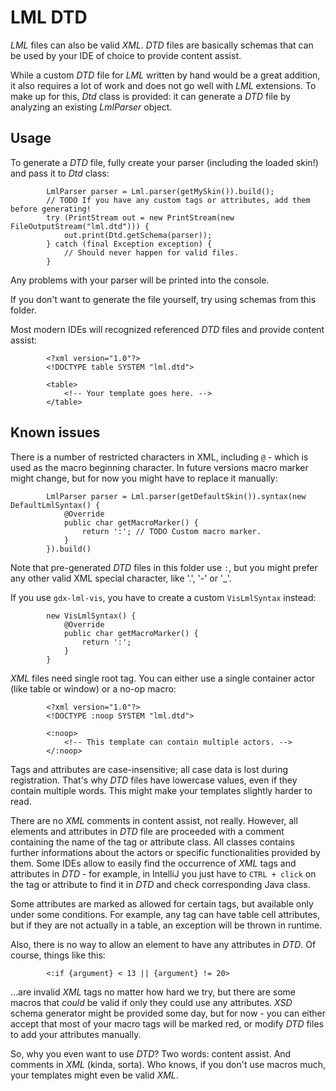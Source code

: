 # LML DTD

*LML* files can also be valid *XML*. *DTD* files are basically schemas that can be used by your IDE of choice to provide content assist.

While a custom *DTD* file for *LML* written by hand would be a great addition, it also requires a lot of work and does not go well with *LML* extensions. To make up for this, *Dtd* class is provided: it can generate a *DTD* file by analyzing an existing *LmlParser* object.

## Usage

To generate a *DTD* file, fully create your parser (including the loaded skin!) and pass it to *Dtd* class:
```
        LmlParser parser = Lml.parser(getMySkin()).build();
        // TODO If you have any custom tags or attributes, add them before generating!
        try (PrintStream out = new PrintStream(new FileOutputStream("lml.dtd"))) {
            out.print(Dtd.getSchema(parser));
        } catch (final Exception exception) {
            // Should never happen for valid files.
        }
```
Any problems with your parser will be printed into the console.

If you don't want to generate the file yourself, try using schemas from this folder.

Most modern IDEs will recognized referenced *DTD* files and provide content assist:

```
        <?xml version="1.0"?>
        <!DOCTYPE table SYSTEM "lml.dtd">

        <table>
            <!-- Your template goes here. -->
        </table>
```

## Known issues

There is a number of restricted characters in XML, including `@` - which is used as the macro beginning character. In future versions macro marker might change, but for now you might have to replace it manually:

```
        LmlParser parser = Lml.parser(getDefaultSkin()).syntax(new DefaultLmlSyntax() {
            @Override
            public char getMacroMarker() {
                return ':'; // TODO Custom macro marker.
            }
        }).build()
```
Note that pre-generated *DTD* files in this folder use `:`, but you might prefer any other valid XML special character, like '.', '-' or '_'.

If you use `gdx-lml-vis`, you have to create a custom `VisLmlSyntax` instead:
```
        new VisLmlSyntax() {
            @Override
            public char getMacroMarker() {
                return ':';
            }
        }
```

*XML* files need single root tag. You can either use a single container actor (like table or window) or a no-op macro:
```
        <?xml version="1.0"?>
        <!DOCTYPE :noop SYSTEM "lml.dtd">

        <:noop>
            <!-- This template can contain multiple actors. -->
        </:noop>
```
Tags and attributes are case-insensitive; all case data is lost during registration. That's why *DTD* files have lowercase values, even if they contain multiple words. This might make your templates slightly harder to read.

There are no *XML* comments in content assist, not really. However, all elements and attributes in *DTD* file are proceeded with a comment containing the name of the tag or attribute class. All classes contains further informations about the actors or specific functionalities provided by them. Some IDEs allow to easily find the occurrence of *XML* tags and attributes in *DTD* - for example, in IntelliJ you just have to `CTRL + click` on the tag or attribute to find it in *DTD* and check corresponding Java class.

Some attributes are marked as allowed for certain tags, but available only under some conditions. For example, any tag can have table cell attributes, but if they are not actually in a table, an exception will be thrown in runtime.

Also, there is no way to allow an element to have any attributes in *DTD*. Of course, things like this:
```
        <:if {argument} < 13 || {argument} != 20>
```
...are invalid *XML* tags no matter how hard we try, but there are some macros that *could* be valid if only they could use any attributes. *XSD* schema generator might be provided some day, but for now - you can either accept that most of your macro tags will be marked red, or modify *DTD* files to add your attributes manually.

So, why you even want to use *DTD*? Two words: content assist. And comments in *XML* (kinda, sorta). Who knows, if you don't use macros much, your templates might even be valid *XML*.

